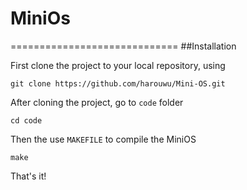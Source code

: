 # MiniOs
=============================
##Installation

First clone the project to your local repository, using

	git clone https://github.com/harouwu/Mini-OS.git
	
After cloning the project, go to `code` folder
	
	cd code
	
Then the use `MAKEFILE` to compile the MiniOS

	make
	
That's it!

